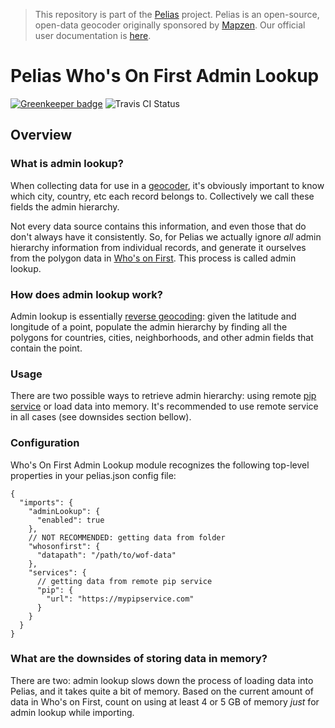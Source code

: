 >This repository is part of the [Pelias](https://github.com/pelias/pelias)
>project. Pelias is an open-source, open-data geocoder originally sponsored by
>[Mapzen](https://www.mapzen.com/). Our official user documentation is
>[here](https://github.com/pelias/documentation).

# Pelias Who's On First Admin Lookup

[![Greenkeeper badge](https://badges.greenkeeper.io/pelias/wof-admin-lookup.svg)](https://greenkeeper.io/)
![Travis CI Status](https://travis-ci.org/pelias/wof-admin-lookup.svg)

## Overview

### What is admin lookup?

When collecting data for use in a [geocoder](https://en.wikipedia.org/wiki/Geocoding),
it's obviously important to know which city, country, etc each record belongs
to. Collectively we call these fields the admin hierarchy.

Not every data source contains this information, and even those that do don't
always have it consistently. So, for Pelias we actually ignore _all_ admin
hierarchy information from individual records, and generate it ourselves from
the polygon data in [Who's on First](http://whosonfirst.mapzen.com/). This
process is called admin lookup.

### How does admin lookup work?

Admin lookup is essentially [reverse geocoding](https://en.wikipedia.org/wiki/Reverse_geocoding):
given the latitude and longitude of a point, populate the admin hierarchy by
finding all the polygons for countries, cities, neighborhoods, and other admin
fields that contain the point.

### Usage

There are two possible ways to retrieve admin hierarchy: using remote 
[pip service](https://github.com/pelias/pip-service) or load data into memory. It's recommended to use
remote service in all cases (see downsides section bellow).
 
### Configuration

Who's On First Admin Lookup module recognizes the following top-level properties in your pelias.json config file:

```
{
  "imports": {
    "adminLookup": {
      "enabled": true
    },
    // NOT RECOMMENDED: getting data from folder
    "whosonfirst": {
      "datapath": "/path/to/wof-data"
    },
    "services": {
      // getting data from remote pip service
      "pip": {
        "url": "https://mypipservice.com"
      }
    }
  }
}
```

### What are the downsides of storing data in memory?

There are two: admin lookup slows down the process of loading data into Pelias,
and it takes quite a bit of memory. Based on the current amount of data in Who's
on First, count on using at least 4 or 5 GB of memory _just_ for admin lookup
while importing.
